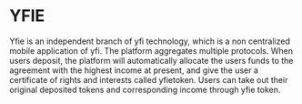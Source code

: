 # YFIE
Yfie is an independent branch of yfi technology, which is a non centralized mobile application of yfi. The platform aggregates multiple protocols. When users deposit, the platform will automatically allocate the users funds to the agreement with the highest income at present, and give the user a certificate of rights and interests called yfietoken. Users can take out their original deposited tokens and corresponding income through yfie token.
